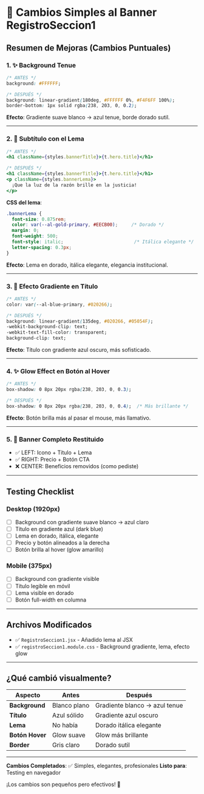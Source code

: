 # 🎨 Cambios Simples al Banner RegistroSeccion1

## Resumen de Mejoras (Cambios Puntuales)

### 1. ✨ Background Tenue
```css
/* ANTES */
background: #FFFFFF;

/* DESPUÉS */
background: linear-gradient(180deg, #FFFFFF 0%, #F4F6FF 100%);
border-bottom: 1px solid rgba(238, 203, 0, 0.2);
```
**Efecto**: Gradiente suave blanco → azul tenue, borde dorado sutil.

---

### 2. 📝 Subtítulo con el Lema
```jsx
/* ANTES */
<h1 className={styles.bannerTitle}>{t.hero.title}</h1>

/* DESPUÉS */
<h1 className={styles.bannerTitle}>{t.hero.title}</h1>
<p className={styles.bannerLema}>
  ¡Que la luz de la razón brille en la justicia!
</p>
```

**CSS del lema**:
```css
.bannerLema {
  font-size: 0.875rem;
  color: var(--al-gold-primary, #EECB00);     /* Dorado */
  margin: 0;
  font-weight: 500;
  font-style: italic;                          /* Itálica elegante */
  letter-spacing: 0.3px;
}
```
**Efecto**: Lema en dorado, itálica elegante, elegancia institucional.

---

### 3. 🌈 Efecto Gradiente en Título
```css
/* ANTES */
color: var(--al-blue-primary, #020266);

/* DESPUÉS */
background: linear-gradient(135deg, #020266, #05054F);
-webkit-background-clip: text;
-webkit-text-fill-color: transparent;
background-clip: text;
```
**Efecto**: Título con gradiente azul oscuro, más sofisticado.

---

### 4. ✨ Glow Effect en Botón al Hover
```css
/* ANTES */
box-shadow: 0 8px 20px rgba(238, 203, 0, 0.3);

/* DESPUÉS */
box-shadow: 0 8px 20px rgba(238, 203, 0, 0.4);  /* Más brillante */
```
**Efecto**: Botón brilla más al pasar el mouse, más llamativo.

---

### 5. 🎯 Banner Completo Restituido
- ✅ LEFT: Icono + Título + Lema
- ✅ RIGHT: Precio + Botón CTA
- ❌ CENTER: Beneficios removidos (como pediste)

---

## Testing Checklist

### Desktop (1920px)
- [ ] Background con gradiente suave blanco → azul claro
- [ ] Título en gradiente azul (dark blue)
- [ ] Lema en dorado, itálica, elegante
- [ ] Precio y botón alineados a la derecha
- [ ] Botón brilla al hover (glow amarillo)

### Mobile (375px)
- [ ] Background con gradiente visible
- [ ] Título legible en móvil
- [ ] Lema visible en dorado
- [ ] Botón full-width en columna

---

## Archivos Modificados
- ✅ `RegistroSeccion1.jsx` - Añadido lema al JSX
- ✅ `registroSeccion1.module.css` - Background gradiente, lema, efecto glow

---

## ¿Qué cambió visualmente?

| Aspecto | Antes | Después |
|---------|-------|---------|
| **Background** | Blanco plano | Gradiente blanco → azul tenue |
| **Título** | Azul sólido | Gradiente azul oscuro |
| **Lema** | No había | Dorado itálica elegante |
| **Botón Hover** | Glow suave | Glow más brillante |
| **Border** | Gris claro | Dorado sutil |

---

**Cambios Completados**: ✅ Simples, elegantes, profesionales
**Listo para**: Testing en navegador

¡Los cambios son pequeños pero efectivos! 🎉
